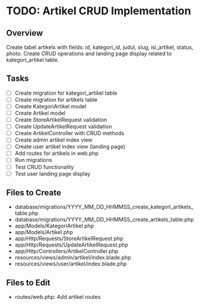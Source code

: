 # TODO: Artikel CRUD Implementation

## Overview
Create tabel artikels with fields: id, kategori_id, judul, slug, isi_artikel, status, photo. Create CRUD operations and landing page display related to kategori_artikel table.

## Tasks
- [ ] Create migration for kategori_artikel table
- [ ] Create migration for artikels table
- [ ] Create KategoriArtikel model
- [ ] Create Artikel model
- [ ] Create StoreArtikelRequest validation
- [ ] Create UpdateArtikelRequest validation
- [ ] Create ArtikelController with CRUD methods
- [ ] Create admin artikel index view
- [ ] Create user artikel index view (landing page)
- [ ] Add routes for artikels in web.php
- [ ] Run migrations
- [ ] Test CRUD functionality
- [ ] Test user landing page display

## Files to Create
- database/migrations/YYYY_MM_DD_HHMMSS_create_kategori_artikels_table.php
- database/migrations/YYYY_MM_DD_HHMMSS_create_artikels_table.php
- app/Models/KategoriArtikel.php
- app/Models/Artikel.php
- app/Http/Requests/StoreArtikelRequest.php
- app/Http/Requests/UpdateArtikelRequest.php
- app/Http/Controllers/ArtikelController.php
- resources/views/admin/artikel/index.blade.php
- resources/views/user/artikel/index.blade.php

## Files to Edit
- routes/web.php: Add artikel routes

